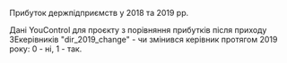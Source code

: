 Прибуток держпідприємств у 2018 та 2019 рр.

Дані YouControl для проєкту з порівняння прибутків після приходу ЗЕкерівників
"dir_2019_change"  -  чи змінився керівник протягом 2019 року: 0 - ні, 1 - так.
